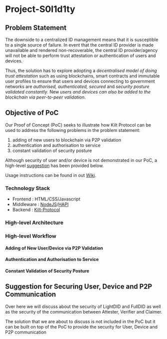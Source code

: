 # Project-S0l1d1ty
## Problem Statement
The downside to a centralized ID management means that it is susceptible to a single source of failure. In event that the central ID provider is made unavailable and rendered
non-recoverable, the central ID provider/agency will not be able to perform trust attestation or authentication of users and devices.

Thus, the solution has to explore adopting a _decentralised model of doing trust attestation_ such as using blockchains, smart contracts and immutable user profiles to ensure that users and devices connecting to government networks are _authorised, authenticated, secured_ and _security posture validated constantly_. New _users and devices can also be added to the blockchain via peer-to-peer validation_.

## Objective of PoC
Our Proof of Concept (PoC) seeks to illustrate how Kilt Protocol can be used to address the following problems in the problem statement: 
1. adding of new users to blockchain via P2P validation
2. authentication and authorisation to service
3. constant validation of security posture

Although security of user and/or device is not demonstrated in our PoC, a high-level [suggestion](#Suggestion-for-Securing-User-or-Device) has been provided below.

Usage instructions can be found in out [Wiki](https://github.com/team-s0l1d1ty/Project-S0l1d1ty/wiki).

### Technology Stack
- Frontend : HTML/CSS/Javascript
- Middleware : [NodeJS](https://nodejs.org/en/)/[HAPI](https://hapi.dev/)
- Backend : [Kilt-Protocol](https://www.kilt.io/)

### High-level Architecture

### High-level Workflow
#### Adding of New User/Device via P2P Validation
#### Authentication and Authorisation to Service
#### Constant Validation of Security Posture

## Suggestion for Securing User, Device and P2P Communication
Over here we will discuss about the security of LightDID and FullDID as well as the security of the communication between Attester, Verifier and Claimer.

The solution that we are about to discuss is not included in the PoC but it can be built on top of the PoC to provide the security for User, Device and P2P communication
